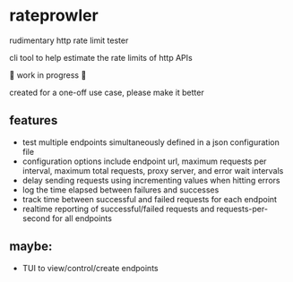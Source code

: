# rateprowler

rudimentary http rate limit tester

cli tool to help estimate the rate limits of http APIs
 
🚧 work in progress 👷

created for a one-off use case, please make it better

## features

- test multiple endpoints simultaneously defined in a json configuration file
- configuration options include endpoint url, maximum requests per interval,
  maximum total requests, proxy server, and error wait intervals
- delay sending requests using incrementing values when hitting errors
- log the time elapsed between failures and successes
- track time between successful and failed requests for each endpoint
- realtime reporting of successful/failed requests and requests-per-second for
  all endpoints

## maybe:
- TUI to view/control/create endpoints
